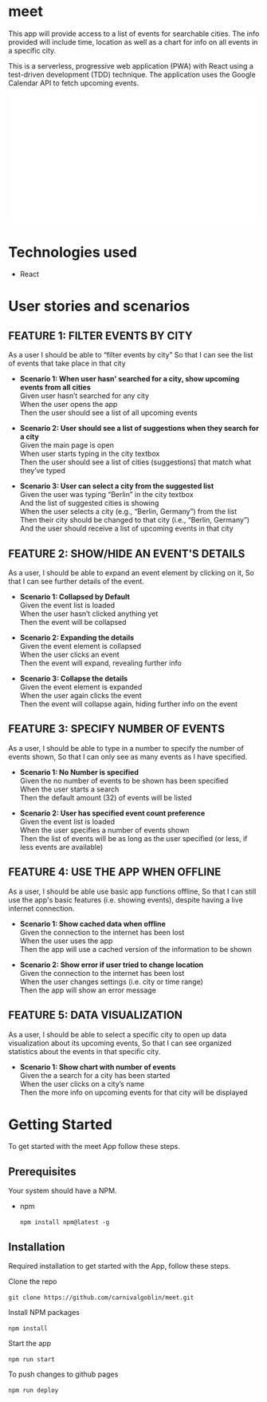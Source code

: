 # meet

This app  will provide access to a list of events for searchable cities. The info provided will include time, location as well as a chart for info on all events in a specific city.

This is a serverless, progressive web application (PWA) with React using a
test-driven development (TDD) technique. The application uses the Google
Calendar API to fetch upcoming events.

![meet-app](src/meet-app.png)

# Technologies used
- React


# User stories and scenarios

## FEATURE 1: FILTER EVENTS BY CITY

As a user
I should be able to “filter events by city”
So that I can see the list of events that take place in that city

* __Scenario 1: When user hasn' searched for a city, show upcoming events from all cities__<br/>
Given user hasn’t searched for any city<br/>
When the user opens the app<br/>
Then the user should see a list of all upcoming events<br/>

* __Scenario 2: User should see a list of suggestions when they search for a city__<br/>
Given the main page is open<br/>
When user starts typing in the city textbox<br/>
Then the user should see a list of cities (suggestions) that match what they’ve typed<br/>

* __Scenario 3: User can select a city from the suggested list__<br/>
Given the user was typing “Berlin” in the city textbox<br/>
And the list of suggested cities is showing<br/>
When the user selects a city (e.g., “Berlin, Germany”) from the list<br/>
Then their city should be changed to that city (i.e., “Berlin, Germany”)<br/>
And the user should receive a list of upcoming events in that city<br/>

## FEATURE 2: SHOW/HIDE AN EVENT'S DETAILS

As a user,
I should be able to expand an event element by clicking on it,
So that I can see further details of the event.

* __Scenario 1: Collapsed by Default__<br/>
Given the event list is loaded<br/>
When the user hasn’t clicked anything yet<br/>
Then the event will be collapsed<br/>

* __Scenario 2: Expanding the details__<br/>
Given the event element is collapsed<br/>
When the user clicks an event<br/>
Then the event will expand, revealing further info<br/>

* __Scenario 3: Collapse the details__<br/>
Given the event element is expanded<br/>
When the user again clicks the event<br/>
Then the event will collapse again, hiding further info on the event<br/>


## FEATURE 3: SPECIFY NUMBER OF EVENTS

As a user,
I should be able to type in a number to specify the number of events shown,
So that I can only see as many events as I have specified.

* __Scenario 1: No Number is specified__<br/>
Given the no number of events to be shown has been specified<br/>
When the user starts a search<br/>
Then the default amount (32) of events will be listed<br/>

* __Scenario 2: User has specified event count preference__<br/>
Given the event list is loaded<br/>
When the user specifies a number of events shown<br/>
Then the list of events will be as long as the user specified (or less, if less events are available)<br/>


## FEATURE 4: USE THE APP WHEN OFFLINE

As a user,
I should be able use basic app functions offline,
So that I can still use the app's basic features (i.e. showing events), despite having a live internet connection.

* __Scenario 1: Show cached data when offline__<br/>
Given the connection to the internet has been lost<br/>
When the user uses the app<br/>
Then the app will use a cached version of the information to be shown<br/>

* __Scenario 2: Show error if user tried to change location__<br/>
Given the connection to the internet has been lost<br/>
When the user changes settings (i.e. city or time range)<br/>
Then the app will show an error message<br/>


## FEATURE 5: DATA VISUALIZATION

As a user,
I should be able to select a specific city to open up data visualization about its upcoming events,
So that I can see organized  statistics about the events in that specific city.

* __Scenario 1: Show chart with number of events__<br/>
Given the a search for a city has been started<br/>
When the user clicks on a city’s name<br/>
Then the more info on upcoming events for that city will be displayed<br/>

# Getting Started

To get started with the meet App follow these steps.

## Prerequisites

Your system should have a NPM.

- npm

  `npm install npm@latest -g`

## Installation

Required installation to get started with the App, follow these steps.

Clone the repo

`git clone https://github.com/carnivalgoblin/meet.git`

Install NPM packages

`npm install`

Start the app

`npm run start`

To push changes to github pages

`npm run deploy`
